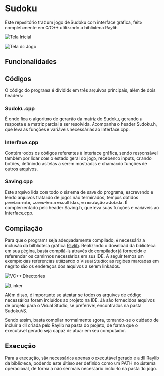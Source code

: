 # Sudoku
Este repositório traz um jogo de Sudoku com interface gráfica, feito completamente em C/C++ utilizando a biblioteca Raylib.

![Tela Inicial](https://i.imgur.com/6zTlsFm.png)

![Tela do Jogo](https://i.imgur.com/Z33DgfH.png)

## Funcionalidades


## Códigos
O código do programa é dividido em três arquivos principais, além de dois headers:

### Sudoku.cpp
É onde fica o algoritmo de geração da matriz do Sudoku, gerando a resposta e a matriz parcial a ser resolvida. Acompanha o header Sudoku.h, que leva as funções e variáveis necessárias ao Interface.cpp.

### Interface.cpp
Contém todos os códigos referentes à interface gráfica, sendo responsável também por lidar com o estado geral do jogo, recebendo inputs, criando botões, definindo as telas a serem mostradas e chamando funções de outros arquivos.

### Saving.cpp
Este arquivo lida com todo o sistema de save do programa, escrevendo e lendo arquivos tratando de jogos não terminados, tempos obtidos previamente, cores-tema escolhidas, e resolução adotada. É complementado pelo header Saving.h, que leva suas funções e variáveis ao Interface.cpp.

## Compilação
Para que o programa seja adequadamente compilado, é necessária a inclusão da bilblioteca gráfica [Raylib](https://www.raylib.com/). Realizando o download da biblioteca em sua pégina, basta compilá-la através do compilador já fornecido e referenciar os caminhos necessários em sua IDE. A seguir temos um exemplo das referências utilizando o Visual Studio: as regiões marcadas em negrito são os endereços dos arquivos a serem linkados.

![VC++ Directories](https://i.imgur.com/ao7T1xR.png)

![Linker](https://i.imgur.com/rYnUF1i.png)

Além disso, é importante se atentar se todos os arquivos de código necessários foram incluídos ao projeto na IDE. Já são fornecidos arquivos de projeto para o Visual Studio, se preferível, encontrados na pasta SudokuVS.

Sendo assim, basta compilar normalmente agora, tomando-se o cuidado de incluir a dll criada pelo Raylib na pasta do projeto, de forma que o executável gerado seja capaz de atuar em seu computador.

## Execução
Para a execução, são necessários apenas o executável gerado e a dll Raylib da biblioteca, podendo este último ser definido como um PATH no sistema operacional, de forma a não ser mais necessário incluí-lo na pasta do jogo.

